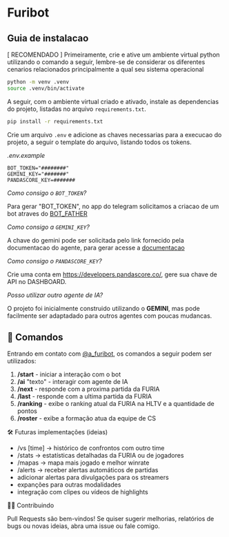 # Furibot

## Guia de instalacao

[ RECOMENDADO ] Primeiramente, crie e ative um ambiente virtual python utilizando o comando a seguir, lembre-se de considerar os diferentes cenarios relacionados principalmente a qual seu sistema operacional

```bash
python -m venv .venv
source .venv/bin/activate
```

A seguir, com o ambiente virtual criado e ativado, instale as dependencias do projeto, listadas no arquivo `requirements.txt`.

```bash
pip install -r requirements.txt
```

Crie um arquivo `.env` e adicione as chaves necessarias para a execucao do projeto, a seguir o template do arquivo, listando todos os tokens.

*.env.example*

```env
BOT_TOKEN="########"
GEMINI_KEY="#######"
PANDASCORE_KEY=#######
```

*Como consigo o `BOT_TOKEN`?*

Para gerar "BOT_TOKEN", no app do telegram solicitamos a criacao de um bot atraves do [BOT_FATHER](https://t.me/BotFather)

*Como consigo a `GEMINI_KEY`?*

A chave do gemini pode ser solicitada pelo link fornecido pela documentacao do agente, para gerar acesse a [documentacao](https://ai.google.dev/gemini-api/docs?hl=pt-br)

*Como consigo o `PANDASCORE_KEY`?*

Crie uma conta em https://developers.pandascore.co/, gere sua chave de API no DASHBOARD.

*Posso utilizar outro agente de IA?*

O projeto foi inicialmente construido utilizando o **GEMINI**, mas pode facilmente ser adaptadado para outros agentes com poucas mudancas.

## 🤖 Comandos

Entrando em contato com [@a_furibot](https://t.me/@a_furibot), os comandos a seguir podem ser utilizados:

1. **/start** - iniciar a interação com o bot
2. **/ai** "texto" - interagir com agente de IA
3. **/next** - responde com a proxima partida da FURIA
4. **/last** - responde com a ultima partida da FURIA
5. **/ranking** - exibe o ranking atual da FURIA na HLTV e a quantidade de pontos
6. **/roster** - exibe a formação atua da equipe de CS

🛠️ Futuras implementações (ideias)

- /vs [time] → histórico de confrontos com outro time
- /stats → estatísticas detalhadas da FURIA ou de jogadores
- /mapas → mapa mais jogado e melhor winrate
- /alerts → receber alertas automáticos de partidas
- adicionar alertas para divulgações para os streamers
- expanções para outras modalidades
- integração com clipes ou vídeos de highlights

👨‍💻 Contribuindo

Pull Requests são bem-vindos! Se quiser sugerir melhorias, relatórios de bugs ou novas ideias, abra uma issue ou fale comigo.